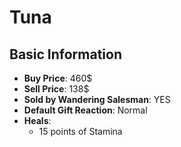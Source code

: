 # Tuna

## Basic Information

- **Buy Price**: 460$
- **Sell Price**: 138$
- **Sold by Wandering Salesman**: YES
- **Default Gift Reaction**: Normal
- **Heals**:
  - 15 points of Stamina
